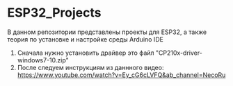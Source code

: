 # ESP32_Projects
В данном репозитории представлены проекты для ESP32, а также теория по установке и настройке среды Arduino IDE
1. Сначала нужно установить драйвер это файл "CP210x-driver-windows7-10.zip"
2. После следуем инструкциям из даннного видео: https://www.youtube.com/watch?v=Ey_cG6cLVFQ&ab_channel=NecoRu
